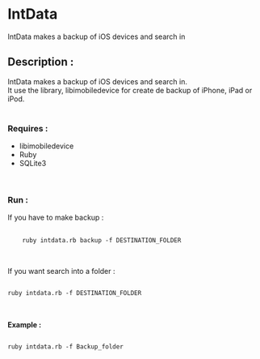 IntData
=======

IntData makes a backup of iOS devices and search in


<h2>Description : </h2>

IntData makes a backup of iOS devices and search in.<br />
It use the library, libimobiledevice for create de backup of iPhone, iPad or iPod.<br />
<br />
<h3>Requires : </h3>
<ul>
  <li>libimobiledevice</li>
  <li>Ruby</li>
  <li>SQLite3</li>
</ul>
<br />
<h3>Run :</h3>
If you have to make backup :
<pre>
  <code>
    ruby intdata.rb backup -f DESTINATION_FOLDER
  </code>
</pre>
<br />
If you want search into a folder :
<pre>
<code>
ruby intdata.rb -f DESTINATION_FOLDER
</code>
</pre>
<br />
<strong>Example :</strong>
<pre>
<code>
ruby intdata.rb -f Backup_folder
</code>
</pre>
